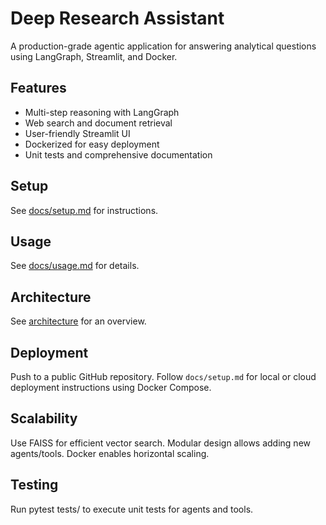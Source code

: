 # Deep Research Assistant

A production-grade agentic application for answering analytical questions using LangGraph, Streamlit, and Docker.

## Features
- Multi-step reasoning with LangGraph
- Web search and document retrieval
- User-friendly Streamlit UI
- Dockerized for easy deployment
- Unit tests and comprehensive documentation

## Setup
See [docs/setup.md](docs/setup.md) for instructions.

## Usage
See [docs/usage.md](docs/usage.md) for details.

## Architecture
See [architecture](docs/architecture.md) for an overview.


## Deployment
Push to a public GitHub repository.
Follow `docs/setup.md` for local or cloud deployment instructions using Docker Compose.

## Scalability
Use FAISS for efficient vector search.
Modular design allows adding new agents/tools.
Docker enables horizontal scaling.

## Testing
Run pytest tests/ to execute unit tests for agents and tools.